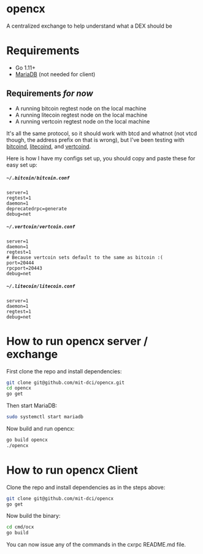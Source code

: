 # opencx
A centralized exchange to help understand what a DEX should be

# Requirements
 - Go 1.11+
 - [MariaDB](https://mariadb.org) (not needed for client)

## Requirements *for now*
 - A running bitcoin regtest node on the local machine
 - A running litecoin regtest node on the local machine
 - A running vertcoin regtest node on the local machine

It's all the same protocol, so it should work with btcd and whatnot (not vtcd though, the address prefix on that is wrong), but I've been testing with [bitcoind](https://github.com/bitcoin/bitcoin), [litecoind](https://github.com/litecoin-project/litecoin), and [vertcoind](https://github.com/vertcoin-project/vertcoin-core). 

Here is how I have my configs set up, you should copy and paste these for easy set up:

##### `~/.bitcoin/bitcoin.conf`
```
server=1
regtest=1
daemon=1
deprecatedrpc=generate
debug=net
```

##### `~/.vertcoin/vertcoin.conf`
```
server=1
daemon=1
regtest=1
# Because vertcoin sets default to the same as bitcoin :(
port=20444
rpcport=20443
debug=net
```

##### `~/.litecoin/litecoin.conf`
```
server=1
daemon=1
regtest=1
debug=net
```

# How to run opencx server / exchange
First clone the repo and install dependencies:
```sh
git clone git@github.com/mit-dci/opencx.git
cd opencx
go get
```

Then start MariaDB:
```sh
sudo systemctl start mariadb
```

Now build and run opencx:
```sh
go build opencx
./opencx
```

# How to run opencx Client
Clone the repo and install dependencies as in the steps above:
```sh
git clone git@github.com/mit-dci/opencx
go get
```

Now build the binary:
```sh
cd cmd/ocx
go build
```

You can now issue any of the commands in the cxrpc README.md file.
